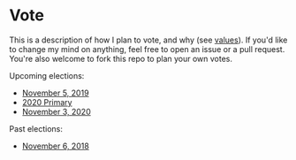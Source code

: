 # Vote

This is a description of how I plan to vote, and why (see [values](values/README.md)). If you'd like to change my mind on anything, feel free to open an issue or a pull request. You're also welcome to fork this repo to plan your own votes.

Upcoming elections:

* [November 5, 2019](2019/11-05/README.md)
* [2020 Primary](2020/primary/README.md)
* [November 3, 2020](2020/11-03/README.md)

Past elections:

* [November 6, 2018](2018/11-06/README.md)
